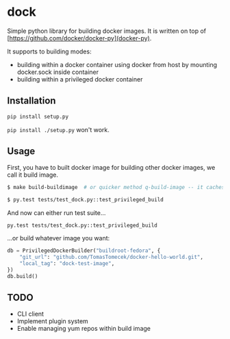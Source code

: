 dock
====

Simple python library for building docker images. It is written on top of [https://github.com/docker/docker-py](docker-py).

It supports to building modes:

 * building within a docker container using docker from host by mounting docker.sock inside container
 * building within a privileged docker container

## Installation

```bash
pip install setup.py
```

`pip install ./setup.py` won't work.

## Usage

First, you have to built docker image for building other docker images, we call it build image.

```bash
$ make build-buildimage  # or quicker method q-build-image -- it caches steps

$ py.test tests/test_dock.py::test_privileged_build
```

And now can either run test suite...

```
py.test tests/test_dock.py::test_privileged_build
```

...or build whatever image you want:

```python
db = PrivilegedDockerBuilder("buildroot-fedora", {
    "git_url": "github.com/TomasTomecek/docker-hello-world.git",
    "local_tag": "dock-test-image",
})
db.build()
```

## TODO

* CLI client
* Implement plugin system
* Enable managing yum repos within build image
